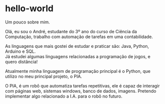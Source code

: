 # hello-world
Um pouco sobre mim.

Olá, eu sou o André, estudante do 3º ano do curso de Ciência da Computação, trabalho com automação de tarefas em uma contabilidade.

As linguagens que mais gostei de estudar e praticar são: Java, Python, Arduino e SQL.\
Já estudei algumas linguagens relacionadas a programação de jogos, e quero distância!

Atualmente minha linguagem de programação principal é o Python, que utilizo no meu principal projeto, o PIA.

O PIA, é um robô que automatiza tarefas repetitivas, ele é capaz de interagir com páginas web, sistemas windows, banco de dados, imagens. Pretendo implementar algo relacionado a I.A. para o robô no futuro.
